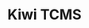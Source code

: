 ---
description: "Kiwi TCMS is the leading open source test management system:\r\n\r\n\
  - For manual & automated testing\r\n- Internal + external bug trackers\r\n- Plugable\
  \ architecture\r\n- Versatile API layer\r\n- 10+ years of history\r\n- Made by testers\r\
  \n- GPLv2 licensed\r\n\r\nOur mission is to transform the testing process by making\
  \ it more organized, transparent & accountable for everyone on your team; to improve\
  \ engineering productivity and participation in testing."
layout: stand
logo: stands/kiwi_tcms/logo.png
new_this_year: "Since last FOSDEM Kiwi TCMS managed to: \r\n\r\n- Receive $10k open\
  \ source seed award from Mozilla foundation\r\n- Start an open source bounty program\
  \ and partner with several organizations across the world\r\n- Become the first\
  \ open source TCMS system on GitHub Marketplace\r\n- Completely redesign our legacy\
  \ user interface\r\n- Add more integration with external bug tracking systems\r\n\
  - Cancel confirmed conference participation on 4 continents :-(\r\n- Surpass 8000\
  \ registrations for our public demo installation\r\n- Surpass 250k downloads via\
  \ Docker Hub\r\n\r\nCome talk to us about testing, automation, software release\
  \ management and anything in between. \r\n\r\nHappy testing!"
showcase: "Kiwi TCMS is the leading open source test management system. It is used\
  \ during software testing and quality assurance to collect information about what\
  \ and when has been tested, which versions of the product have been tested and in\
  \ what environment. This information is helpful when making a go/no-go decision\
  \ before a release, monitoring and planning the workload of the QA team and for\
  \ various reports.\r\n\r\nWhen doing manual testing each engineer on the team can\
  \ easily find the tasks assigned to them and all instructions necessary to execute\
  \ the tests and report the results.\r\n\r\nIn automation testing scenarios TCMS\
  \ systems are useful to collect test execution information and later analyze it.\
  \ This is especially important when you don\u2019t execute all of the tests all\
  \ of the time!"
themes:
- Programming languages
title: Kiwi TCMS
website: https://kiwitcms.org
show_on_overview: true
---